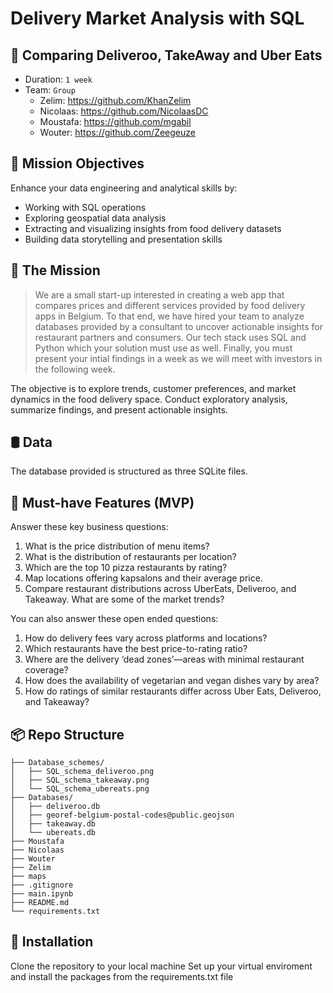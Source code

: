 # Delivery Market Analysis with SQL
## 🍕 Comparing Deliveroo, TakeAway and Uber Eats

- Duration: `1 week`
- Team: `Group`
  - Zelim: https://github.com/KhanZelim
  - Nicolaas: https://github.com/NicolaasDC
  - Moustafa: https://github.com/mgabil
  - Wouter: https://github.com/Zeegeuze

## 📖 Mission Objectives

Enhance your data engineering and analytical skills by:
- Working with SQL operations
- Exploring geospatial data analysis
- Extracting and visualizing insights from food delivery datasets
- Building data storytelling and presentation skills

## 🚀 The Mission

> We are a small start-up interested in creating a web app that compares prices and different services provided by food delivery apps in Belgium. To that end, we have hired your team to analyze databases provided by a consultant to uncover actionable insights for restaurant partners and consumers.  Our tech stack uses SQL and Python which your solution must use as well. Finally, you must present your intial findings in a week as we will meet with investors in the following week.

The objective is to explore trends, customer preferences, and market dynamics in the food delivery space. Conduct exploratory analysis, summarize findings, and present actionable insights.

## 🛢️ Data

The database provided is structured as three SQLite files.

## 🎯 Must-have Features (MVP)

Answer these key business questions:

1. What is the price distribution of menu items?
2. What is the distribution of restaurants per location?
3. Which are the top 10 pizza restaurants by rating?
4. Map locations offering kapsalons and their average price.
5. Compare restaurant distributions across UberEats, Deliveroo, and Takeaway. What are some of the market trends?

You can also answer these open ended questions:

1. How do delivery fees vary across platforms and locations?
2. Which restaurants have the best price-to-rating ratio?
3. Where are the delivery ‘dead zones’—areas with minimal restaurant coverage?
4. How does the availability of vegetarian and vegan dishes vary by area?
5. How do ratings of similar restaurants differ across Uber Eats, Deliveroo, and Takeaway?

## 📦 Repo Structure

```
├── Database_schemes/
│   ├── SQL_schema_deliveroo.png
│   ├── SQL_schema_takeaway.png
│   └── SQL_schema_ubereats.png
├── Databases/
│   ├── deliveroo.db
│   ├── georef-belgium-postal-codes@public.geojson
│   ├── takeaway.db
│   └── ubereats.db
├── Moustafa
├── Nicolaas
├── Wouter
├── Zelim
├── maps
├── .gitignore
├── main.ipynb
├── README.md
└── requirements.txt
```

## 🔧 Installation

Clone the repository to your local machine Set up your virtual enviroment and install the packages from the requirements.txt file

